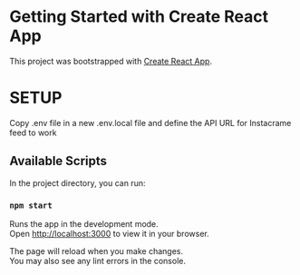 # Getting Started with Create React App

This project was bootstrapped with [Create React App](https://github.com/facebook/create-react-app).

# SETUP

Copy .env file in a new .env.local file and define the API URL for Instacrame feed to work

## Available Scripts

In the project directory, you can run:

### `npm start`

Runs the app in the development mode.\
Open [http://localhost:3000](http://localhost:3000) to view it in your browser.

The page will reload when you make changes.\
You may also see any lint errors in the console.